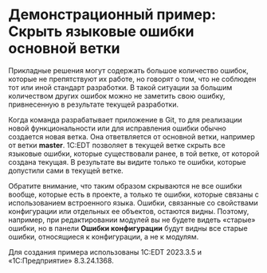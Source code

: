 # Демонстрационный пример: Скрыть языковые ошибки основной ветки

Прикладные решения могут содержать большое количество ошибок, которые не препятствуют их работе, но говорят о том, что не соблюден тот или иной стандарт разработки. В такой ситуации за большим количеством других ошибок можно не заметить свою ошибку, привнесенную в результате текущей разработки.

Когда команда разрабатывает приложение в Git, то для реализации новой функциональности или для исправления ошибки обычно создается новая ветка. Она ответвляется от основной ветки, например от ветки **master**. 1C:EDT позволяет в текущей ветке скрыть все языковые ошибки, которые существовали ранее, в той ветке, от которой создана текущая. В результате вы видите только те ошибки, которые допустили сами в текущей ветке.

Обратите внимание, что таким образом скрываются не все ошибки вообще, которые есть в проекте, а только те ошибки, которые связаны с использованием встроенного языка. Ошибки, связанные со свойствами конфигурации или отдельных ее объектов, остаются видны. Поэтому, например, при редактировании модулей вы не будете видеть «старые» ошибки, но в панели **Ошибки конфигурации** будут видны все старые ошибки, относящиеся к конфигурации, а не к модулям.

Для создания примера использованы 1C:EDT 2023.3.5 и «1С:Предприятие» 8.3.24.1368.
